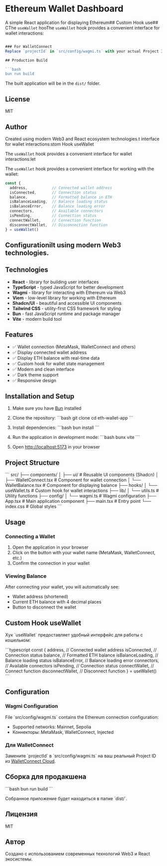 # Ethereum Wallet Dashboard

A simple React application for displaying Ethereum## Custom Hook use## CThe `useWallet` hooThe `useWallet` hook provides a convenient interface for wallet interactions:

```typescript MetaMask, WalletConnect, Injected

### For WalletConnect
Replace `projectId` in `src/config/wagmi.ts` with your actual Project ID from [WalletConnect Cloud](https://cloud.walletconnect.com/).

## Production Build

```bash
bun run build
```

The built application will be in the `dist/` folder.

## License

MIT

## Author

Created using modern Web3 and React ecosystem technologies.t interface for wallet interactions:stom Hook useWallet

The `useWallet` hook provides a convenient interface for wallet interactions:let

The `useWallet` hook provides a convenient interface for working with the wallet:

```typescript
const {
  address,           // Connected wallet address
  isConnected,       // Connection status
  balance,           // Formatted balance in ETH
  isBalanceLoading,  // Balance loading status
  isBalanceError,    // Balance loading error
  connectors,        // Available connectors
  isPending,         // Connection status
  connectWallet,     // Connection function
  disconnectWallet,  // Disconnection function
} = useWallet()
```

## Configurationilt using modern Web3 technologies.

## Technologies

- **React** - library for building user interfaces
- **TypeScript** - typed JavaScript for better development
- **Wagmi** - library for interacting with Ethereum via Web3
- **Viem** - low-level library for working with Ethereum
- **Shadcn/UI** - beautiful and accessible UI components
- **Tailwind CSS** - utility-first CSS framework for styling
- **Bun** - fast JavaScript runtime and package manager
- **Vite** - modern build tool

## Features

- ✅ Wallet connection (MetaMask, WalletConnect and others)
- ✅ Display connected wallet address
- ✅ Display ETH balance with real-time data
- ✅ Custom hook for wallet state management
- ✅ Modern and clean interface
- ✅ Dark theme support
- ✅ Responsive design

## Installation and Setup

1. Make sure you have [Bun](https://bun.sh/) installed

2. Clone the repository:
\`\`\`bash
git clone <repository-url>
cd eth-wallet-app
\`\`\`

3. Install dependencies:
\`\`\`bash
bun install
\`\`\`

4. Run the application in development mode:
\`\`\`bash
bunx vite
\`\`\`

5. Open [http://localhost:5173](http://localhost:5173) in your browser

## Project Structure

\`\`\`
src/
├── components/
│   ├── ui/          # Reusable UI components (Shadcn)
│   ├── WalletConnect.tsx    # Component for wallet connection
│   └── WalletBalance.tsx    # Component for displaying balance
├── hooks/
│   └── useWallet.ts         # Custom hook for wallet interactions
├── lib/
│   └── utils.ts            # Utility functions
├── config/
│   └── wagmi.ts            # Wagmi configuration
├── App.tsx                 # Main application component
├── main.tsx               # Entry point
└── index.css              # Global styles
\`\`\`

## Usage

### Connecting a Wallet
1. Open the application in your browser
2. Click on the button with your wallet name (MetaMask, WalletConnect, etc.)
3. Confirm the connection in your wallet

### Viewing Balance
After connecting your wallet, you will automatically see:
- Wallet address (shortened)
- Current ETH balance with 4 decimal places
- Button to disconnect the wallet

## Custom Hook useWallet

Хук \`useWallet\` предоставляет удобный интерфейс для работы с кошельком:

\`\`\`typescript
const {
  address,           // Connected wallet address
  isConnected,       // Connection status
  balance,           // Formatted ETH balance
  isBalanceLoading,  // Balance loading status
  isBalanceError,    // Balance loading error
  connectors,        // Available connectors
  isPending,         // Connection status
  connectWallet,     // Connect function
  disconnectWallet,  // Disconnect function
} = useWallet()
\`\`\`

## Configuration

### Wagmi Configuration
File \`src/config/wagmi.ts\` contains the Ethereum connection configuration:
- Supported networks: Mainnet, Sepolia
- Коннекторы: MetaMask, WalletConnect, Injected

### Для WalletConnect
Замените \`projectId\` в \`src/config/wagmi.ts\` на ваш реальный Project ID из [WalletConnect Cloud](https://cloud.walletconnect.com/).

## Сборка для продакшена

\`\`\`bash
bun run build
\`\`\`

Собранное приложение будет находиться в папке \`dist/\`.

## Лицензия

MIT

## Автор

Создано с использованием современных технологий Web3 и React экосистемы.
